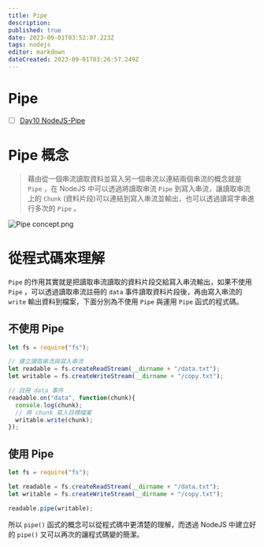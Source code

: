 ```yaml
---
title: Pipe
description: 
published: true
date: 2023-09-01T03:52:07.223Z
tags: nodejs
editor: markdown
dateCreated: 2023-09-01T03:26:57.249Z
---
```


# Pipe
- [ ] [Day10 NodeJS-Pipe](https://ithelp.ithome.com.tw/articles/10272140)


# Pipe 概念
> 藉由從一個串流讀取資料並寫入另一個串流以連結兩個串流的概念就是 `Pipe` ，在 NodeJS 中可以透過將讀取串流 `Pipe` 到寫入串流，讓讀取串流上的 `Chunk` (資料片段)可以連結到寫入串流並輸出，也可以透過讀寫字串進行多次的 `Pipe` 。

![Pipe concept.png](http://192.168.25.60:8000/files/file_storage/d8163b89.png)

# 從程式碼來理解
`Pipe` 的作用其實就是把讀取串流讀取的資料片段交給寫入串流輸出，如果不使用 `Pipe` ，可以透過讀取串流註冊的 `data` 事件讀取資料片段後，再由寫入串流的 `write` 輸出資料到檔案，下面分別為不使用 `Pipe` 與運用 `Pipe` 函式的程式碼。

## 不使用 Pipe

```js
let fs = require("fs");

// 建立讀取串流與寫入串流
let readable = fs.createReadStream(__dirname + "/data.txt");
let writable = fs.createWriteStream(__dirname + "/copy.txt");

// 註冊 data 事件
readable.on("data", function(chunk){
  console.log(chunk);
  // 將 chunk 寫入目標檔案
  writable.write(chunk);
});
```

## 使用 Pipe

```js
let fs = require("fs");

let readable = fs.createReadStream(__dirname + "/data.txt");
let writable = fs.createWriteStream(__dirname + "/copy.txt");

readable.pipe(writable);
```

所以 `pipe()` 函式的概念可以從程式碼中更清楚的理解，而透過 NodeJS 中建立好的 `pipe()` 又可以再次的讓程式碼變的簡潔。